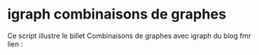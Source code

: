 # igraph combinaisons de graphes
Ce script illustre le billet Combinaisons de graphes avec igraph du blog fmr
lien : 
